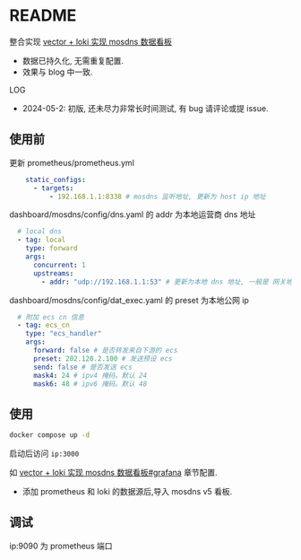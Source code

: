 # README

整合实现 [vector + loki 实现 mosdns 数据看板](https://icyleaf.com/2023/08/using-vector-transform-mosdns-logging-to-grafana-via-loki/#prometheus)
- 数据已持久化, 无需重复配置.
- 效果与 blog 中一致.

LOG
- 2024-05-2: 初版, 还未尽力非常长时间测试, 有 bug 请评论或提 issue.

## 使用前

更新 prometheus/prometheus.yml

```yaml
    static_configs:
      - targets:
          - 192.168.1.1:8338 # mosdns 监听地址, 更新为 host ip 地址
```

dashboard/mosdns/config/dns.yaml 的 addr 为本地运营商 dns 地址

```yaml
  # local dns
  - tag: local
    type: forward
    args:
      concurrent: 1
      upstreams:
        - addr: "udp://192.168.1.1:53" # 更新为本地 dns 地址, 一般是 网关地址
```

dashboard/mosdns/config/dat_exec.yaml 的 preset 为本地公网 ip

```yaml
  # 附加 ecs cn 信息
  - tag: ecs_cn
    type: "ecs_handler"
    args:
      forward: false # 是否转发来自下游的 ecs
      preset: 202.120.2.100 # 发送预设 ecs
      send: false # 是否发送 ecs
      mask4: 24 # ipv4 掩码。默认 24
      mask6: 48 # ipv6 掩码。默认 48
```

## 使用

```bash
docker compose up -d
```

启动后访问 `ip:3000`

如 [vector + loki 实现 mosdns 数据看板#grafana](https://icyleaf.com/2023/08/using-vector-transform-mosdns-logging-to-grafana-via-loki/#grafana) 章节配置.
- 添加 prometheus 和 loki 的数据源后,导入 mosdns v5 看板.

## 调试

ip:9090 为 prometheus 端口